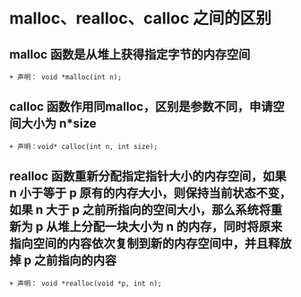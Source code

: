 # malloc、realloc、calloc 之间的区别

## malloc 函数是从堆上获得指定字节的内存空间
    + 声明： void *malloc(int n);

## calloc 函数作用同malloc，区别是参数不同，申请空间大小为 n*size
    + 声明：void* calloc(int n, int size);

## realloc 函数重新分配指定指针大小的内存空间，如果 n 小于等于 p 原有的内存大小，则保持当前状态不变，如果 n 大于 p 之前所指向的空间大小，那么系统将重新为 p 从堆上分配一块大小为 n 的内存，同时将原来指向空间的内容依次复制到新的内存空间中，并且释放掉 p 之前指向的内容
    + 声明： void *realloc(void *p, int n);

[](https://blog.csdn.net/qq_38810767/article/details/85265541)